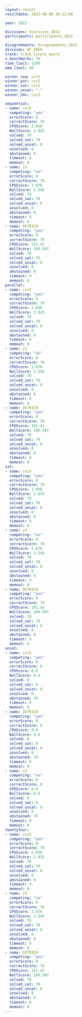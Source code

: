 ```yaml
---
layout: result
resultdate: 2022-08-08 10:23:08

year: 2022

divisions: divisions_2022
participants: participants_2022

disagreements: disagreements_2022
division: QF_SNIA
track: track_single_query
n_benchmarks: 70
time_limit: 1200
mem_limit: 60

winner_seq: cvc5
winner_par: cvc5
winner_sat: cvc5
winner_unsat: "-"
winner_24s: cvc5

sequential:
- name: cvc5
  competing: "yes"
  errorScore: 0
  correctScore: 70
  CPUScore: 2.058
  WallScore: 2.025
  solved: 70
  solved_sat: 70
  solved_unsat: 0
  unsolved: 0
  abstained: 0
  timeout: 0
  memout: 0
- name: z3
  competing: "no"
  errorScore: 0
  correctScore: 70
  CPUScore: 2.676
  WallScore: 2.545
  solved: 70
  solved_sat: 70
  solved_unsat: 0
  unsolved: 0
  abstained: 0
  timeout: 0
  memout: 0
- name: OSTRICH
  competing: "yes"
  errorScore: 0
  correctScore: 70
  CPUScore: 191.42
  WallScore: 109.507
  solved: 70
  solved_sat: 70
  solved_unsat: 0
  unsolved: 0
  abstained: 0
  timeout: 0
  memout: 0
parallel:
- name: cvc5
  competing: "yes"
  errorScore: 0
  correctScore: 70
  CPUScore: 2.058
  WallScore: 2.025
  solved: 70
  solved_sat: 70
  solved_unsat: 0
  unsolved: 0
  abstained: 0
  timeout: 0
  memout: 0
- name: z3
  competing: "no"
  errorScore: 0
  correctScore: 70
  CPUScore: 2.676
  WallScore: 2.545
  solved: 70
  solved_sat: 70
  solved_unsat: 0
  unsolved: 0
  abstained: 0
  timeout: 0
  memout: 0
- name: OSTRICH
  competing: "yes"
  errorScore: 0
  correctScore: 70
  CPUScore: 191.42
  WallScore: 109.507
  solved: 70
  solved_sat: 70
  solved_unsat: 0
  unsolved: 0
  abstained: 0
  timeout: 0
  memout: 0
sat:
- name: cvc5
  competing: "yes"
  errorScore: 0
  correctScore: 70
  CPUScore: 2.058
  WallScore: 2.025
  solved: 70
  solved_sat: 70
  solved_unsat: 0
  unsolved: 0
  abstained: 0
  timeout: 0
  memout: 0
- name: z3
  competing: "no"
  errorScore: 0
  correctScore: 70
  CPUScore: 2.676
  WallScore: 2.545
  solved: 70
  solved_sat: 70
  solved_unsat: 0
  unsolved: 0
  abstained: 0
  timeout: 0
  memout: 0
- name: OSTRICH
  competing: "yes"
  errorScore: 0
  correctScore: 70
  CPUScore: 191.42
  WallScore: 109.507
  solved: 70
  solved_sat: 70
  solved_unsat: 0
  unsolved: 0
  abstained: 0
  timeout: 0
  memout: 0
unsat:
- name: cvc5
  competing: "yes"
  errorScore: 0
  correctScore: 0
  CPUScore: 0.0
  WallScore: 0.0
  solved: 0
  solved_sat: 0
  solved_unsat: 0
  unsolved: 0
  abstained: 70
  timeout: 0
  memout: 0
- name: OSTRICH
  competing: "yes"
  errorScore: 0
  correctScore: 0
  CPUScore: 0.0
  WallScore: 0.0
  solved: 0
  solved_sat: 0
  solved_unsat: 0
  unsolved: 0
  abstained: 70
  timeout: 0
  memout: 0
- name: z3
  competing: "no"
  errorScore: 0
  correctScore: 0
  CPUScore: 0.0
  WallScore: 0.0
  solved: 0
  solved_sat: 0
  solved_unsat: 0
  unsolved: 0
  abstained: 70
  timeout: 0
  memout: 0
twentyfour:
- name: cvc5
  competing: "yes"
  errorScore: 0
  correctScore: 70
  CPUScore: 2.058
  WallScore: 2.025
  solved: 70
  solved_sat: 70
  solved_unsat: 0
  unsolved: 0
  abstained: 0
  timeout: 0
  memout: 0
- name: z3
  competing: "no"
  errorScore: 0
  correctScore: 70
  CPUScore: 2.676
  WallScore: 2.545
  solved: 70
  solved_sat: 70
  solved_unsat: 0
  unsolved: 0
  abstained: 0
  timeout: 0
  memout: 0
- name: OSTRICH
  competing: "yes"
  errorScore: 0
  correctScore: 70
  CPUScore: 191.42
  WallScore: 109.507
  solved: 70
  solved_sat: 70
  solved_unsat: 0
  unsolved: 0
  abstained: 0
  timeout: 0
  memout: 0
---
```

